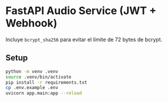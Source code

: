 
# FastAPI Audio Service (JWT + Webhook)

Incluye `bcrypt_sha256` para evitar el límite de 72 bytes de bcrypt.

## Setup
```bash
python -m venv .venv
source .venv/bin/activate
pip install -r requirements.txt
cp .env.example .env
uvicorn app.main:app --reload
```
